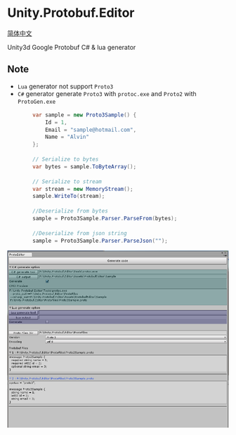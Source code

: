 # Unity.Protobuf.Editor 

[简体中文](./README_ZH-cn.md)

Unity3d Google Protobuf C# & lua generator


## Note
* `Lua` generator not support `Proto3`
* `C#` generator generate `Proto3` with `protoc.exe` and `Proto2` with `ProtoGen.exe` 

```csharp
        var sample = new Proto3Sample() { 
            Id = 1, 
            Email = "sample@hotmail.com", 
            Name = "Alvin" 
        };

        // Serialize to bytes
        var bytes = sample.ToByteArray();

        // Serialize to stream
        var stream = new MemoryStream();
        sample.WriteTo(stream);

        //Deserialize from bytes
        sample = Proto3Sample.Parser.ParseFrom(bytes);

        //Deserialize from json string
        sample = Proto3Sample.Parser.ParseJson("");
```
![Screenshot](Screenshots/Image.PNG)
